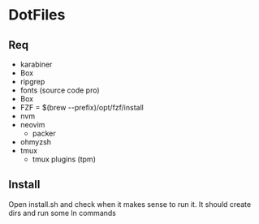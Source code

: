 # DotFiles

## Req
- karabiner
- Box
- ripgrep
- fonts (source code pro)
- Box
- FZF = $(brew --prefix)/opt/fzf/install
- nvm
- neovim
  - packer
- ohmyzsh
- tmux
  - tmux plugins (tpm)

## Install

Open install.sh and check when it makes sense to run it. It should create dirs
and run some ln commands
